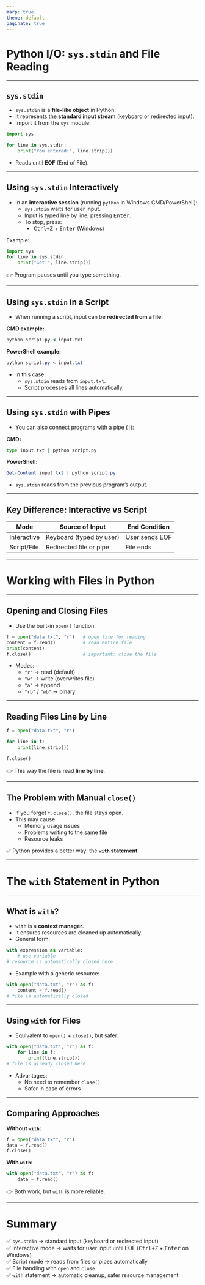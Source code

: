```yaml
---
marp: true
theme: default
paginate: true
---
```


# Python I/O: `sys.stdin` and File Reading

---

## `sys.stdin`

- `sys.stdin` is a **file-like object** in Python.
- It represents the **standard input stream** (keyboard or redirected input).
- Import it from the `sys` module:

```python
import sys

for line in sys.stdin:
    print("You entered:", line.strip())
```

- Reads until **EOF** (End of File).

---

## Using `sys.stdin` Interactively

- In an **interactive session** (running `python` in Windows CMD/PowerShell):
  - `sys.stdin` waits for user input.
  - Input is typed line by line, pressing <kbd>Enter</kbd>.
  - To stop, press:
    - <kbd>Ctrl+Z</kbd> + <kbd>Enter</kbd> (Windows)

Example:

```python
import sys
for line in sys.stdin:
    print("Got:", line.strip())
```

👉 Program pauses until you type something.

---

## Using `sys.stdin` in a Script

- When running a script, input can be **redirected from a file**:

**CMD example:**
```bat
python script.py < input.txt
```

**PowerShell example:**
```powershell
python script.py < input.txt
```

- In this case:
  - `sys.stdin` reads from `input.txt`.
  - Script processes all lines automatically.

---

## Using `sys.stdin` with Pipes

- You can also connect programs with a pipe (`|`):

**CMD:**
```bat
type input.txt | python script.py
```

**PowerShell:**
```powershell
Get-Content input.txt | python script.py
```

- `sys.stdin` reads from the previous program’s output.

---

## Key Difference: Interactive vs Script

| Mode        | Source of Input           | End Condition  |
|-------------|---------------------------|----------------|
| Interactive | Keyboard (typed by user) | User sends EOF |
| Script/File | Redirected file or pipe   | File ends      |

---

# Working with Files in Python

---

## Opening and Closing Files

- Use the built-in `open()` function:

```python
f = open("data.txt", "r")   # open file for reading
content = f.read()          # read entire file
print(content)
f.close()                   # important: close the file
```

- Modes:
  - `"r"` → read (default)
  - `"w"` → write (overwrites file)
  - `"a"` → append
  - `"rb"` / `"wb"` → binary

---

## Reading Files Line by Line

```python
f = open("data.txt", "r")

for line in f:
    print(line.strip())

f.close()
```

👉 This way the file is read **line by line**.

---

## The Problem with Manual `close()`

- If you forget `f.close()`, the file stays open.
- This may cause:
  - Memory usage issues
  - Problems writing to the same file
  - Resource leaks

✅ Python provides a better way: the **`with` statement**.

---

# The `with` Statement in Python

---

## What is `with`?

- `with` is a **context manager**.
- It ensures resources are cleaned up automatically.
- General form:

```python
with expression as variable:
    # use variable
# resource is automatically closed here
```

- Example with a generic resource:

```python
with open("data.txt", "r") as f:
    content = f.read()
# file is automatically closed
```

---

## Using `with` for Files

- Equivalent to `open()` + `close()`, but safer:

```python
with open("data.txt", "r") as f:
    for line in f:
        print(line.strip())
# file is already closed here
```

- Advantages:
  - No need to remember `close()`
  - Safer in case of errors

---

## Comparing Approaches

**Without `with`:**

```python
f = open("data.txt", "r")
data = f.read()
f.close()
```

**With `with`:**

```python
with open("data.txt", "r") as f:
    data = f.read()
```

👉 Both work, but `with` is more reliable.

---

# Summary

✅ `sys.stdin` → standard input (keyboard or redirected input)  
✅ Interactive mode → waits for user input until EOF (<kbd>Ctrl+Z</kbd> + <kbd>Enter</kbd> on Windows)  
✅ Script mode → reads from files or pipes automatically  
✅ File handling with `open` and `close`  
✅ `with` statement → automatic cleanup, safer resource management  
